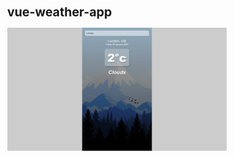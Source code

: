 ﻿# vue-weather-app
![alt text](https://raw.githubusercontent.com/ibrokhimjalolov/vue-weather-app/main/photo.jpg)
